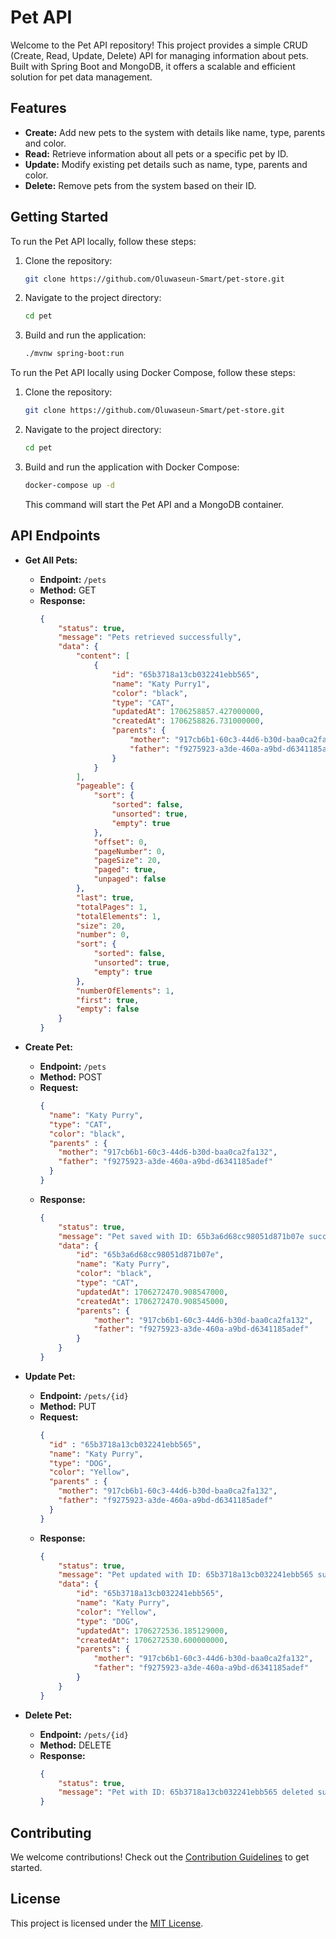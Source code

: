 # Pet API
Welcome to the Pet API repository! This project provides a simple CRUD (Create, Read, Update, Delete) API for managing information about pets. Built with Spring Boot and MongoDB, it offers a scalable and efficient solution for pet data management.

## Features

- **Create:** Add new pets to the system with details like name, type, parents and color.
- **Read:** Retrieve information about all pets or a specific pet by ID.
- **Update:** Modify existing pet details such as name, type, parents and color.
- **Delete:** Remove pets from the system based on their ID.

## Getting Started

To run the Pet API locally, follow these steps:

1. Clone the repository:

   ```bash
   git clone https://github.com/Oluwaseun-Smart/pet-store.git
   ```

2. Navigate to the project directory:

   ```bash
   cd pet
   ```

3. Build and run the application:

   ```bash
   ./mvnw spring-boot:run
   ```

To run the Pet API locally using Docker Compose, follow these steps:

1. Clone the repository:

   ```bash
   git clone https://github.com/Oluwaseun-Smart/pet-store.git
   ```

2. Navigate to the project directory:

   ```bash
   cd pet
   ```

3. Build and run the application with Docker Compose:

   ```bash
   docker-compose up -d
   ```

   This command will start the Pet API and a MongoDB container.

## API Endpoints

- **Get All Pets:**
  - **Endpoint:** `/pets`
  - **Method:** GET
  - **Response:**
    ```json
    {
        "status": true,
        "message": "Pets retrieved successfully",
        "data": {
            "content": [
                {
                    "id": "65b3718a13cb032241ebb565",
                    "name": "Katy Purry1",
                    "color": "black",
                    "type": "CAT",
                    "updatedAt": 1706258857.427000000,
                    "createdAt": 1706258826.731000000,
                    "parents": {
                        "mother": "917cb6b1-60c3-44d6-b30d-baa0ca2fa132",
                        "father": "f9275923-a3de-460a-a9bd-d6341185adef"
                    }
                }
            ],
            "pageable": {
                "sort": {
                    "sorted": false,
                    "unsorted": true,
                    "empty": true
                },
                "offset": 0,
                "pageNumber": 0,
                "pageSize": 20,
                "paged": true,
                "unpaged": false
            },
            "last": true,
            "totalPages": 1,
            "totalElements": 1,
            "size": 20,
            "number": 0,
            "sort": {
                "sorted": false,
                "unsorted": true,
                "empty": true
            },
            "numberOfElements": 1,
            "first": true,
            "empty": false
        }
    }
    ```

- **Create Pet:**
  - **Endpoint:** `/pets`
  - **Method:** POST
  - **Request:**
    ```json
    {
      "name": "Katy Purry",
      "type": "CAT",
      "color": "black",
      "parents" : {
        "mother": "917cb6b1-60c3-44d6-b30d-baa0ca2fa132",
        "father": "f9275923-a3de-460a-a9bd-d6341185adef"
      }
    }
    ```
  - **Response:**
    ```json
    {
        "status": true,
        "message": "Pet saved with ID: 65b3a6d68cc98051d871b07e successfully!!!",
        "data": {
            "id": "65b3a6d68cc98051d871b07e",
            "name": "Katy Purry",
            "color": "black",
            "type": "CAT",
            "updatedAt": 1706272470.908547000,
            "createdAt": 1706272470.908545000,
            "parents": {
                "mother": "917cb6b1-60c3-44d6-b30d-baa0ca2fa132",
                "father": "f9275923-a3de-460a-a9bd-d6341185adef"
            }
        }
    }
    ```

- **Update Pet:**
  - **Endpoint:** `/pets/{id}`
  - **Method:** PUT
  - **Request:**
    ```json
    {
      "id" : "65b3718a13cb032241ebb565",
      "name": "Katy Purry",
      "type": "DOG",
      "color": "Yellow",
      "parents" : {
        "mother": "917cb6b1-60c3-44d6-b30d-baa0ca2fa132",
        "father": "f9275923-a3de-460a-a9bd-d6341185adef"
      }
    }
    ```
  - **Response:**
    ```json
    {
        "status": true,
        "message": "Pet updated with ID: 65b3718a13cb032241ebb565 successfully!!!",
        "data": {
            "id": "65b3718a13cb032241ebb565",
            "name": "Katy Purry",
            "color": "Yellow",
            "type": "DOG",
            "updatedAt": 1706272536.185129000,
            "createdAt": 1706272530.600000000,
            "parents": {
                "mother": "917cb6b1-60c3-44d6-b30d-baa0ca2fa132",
                "father": "f9275923-a3de-460a-a9bd-d6341185adef"
            }
        }
    }
    ```

- **Delete Pet:**
  - **Endpoint:** `/pets/{id}`
  - **Method:** DELETE
   - **Response:**
      ```json
      {
          "status": true,
          "message": "Pet with ID: 65b3718a13cb032241ebb565 deleted successfully"
      }
      ```

## Contributing

We welcome contributions! Check out the [Contribution Guidelines](CONTRIBUTING.md) to get started.

## License

This project is licensed under the [MIT License](LICENSE).